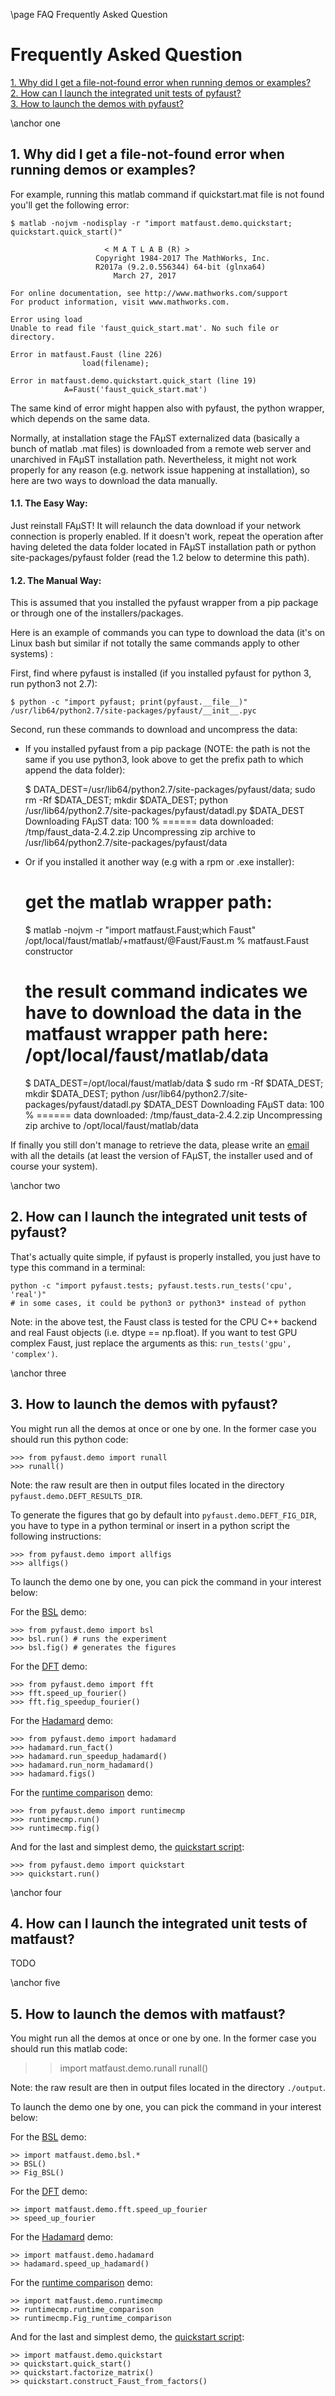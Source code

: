 \page FAQ Frequently Asked Question

# Frequently Asked Question

[1. Why did I get a file-not-found error when running demos or examples?](#one)  
[2. How can I launch the integrated unit tests of pyfaust?](#two)  
[3. How to launch the demos with pyfaust?](#three)  

\anchor one
## 1. Why did I get a file-not-found error when running demos or examples?


For example, running this matlab command if quickstart.mat file is not found you'll get the following error:

	$ matlab -nojvm -nodisplay -r "import matfaust.demo.quickstart; quickstart.quick_start()"

						 < M A T L A B (R) >
				       Copyright 1984-2017 The MathWorks, Inc.
				       R2017a (9.2.0.556344) 64-bit (glnxa64)
						   March 27, 2017

	For online documentation, see http://www.mathworks.com/support
	For product information, visit www.mathworks.com.

	Error using load
	Unable to read file 'faust_quick_start.mat'. No such file or directory.

	Error in matfaust.Faust (line 226)
					load(filename);

	Error in matfaust.demo.quickstart.quick_start (line 19)
				A=Faust('faust_quick_start.mat')

The same kind of error might happen also with pyfaust, the python wrapper, which depends on the same data.

Normally, at installation stage the FAµST externalized data (basically a bunch of matlab .mat files) is downloaded from a remote web server and unarchived in FAµST installation path.
Nevertheless, it might not work properly for any reason (e.g. network issue happening at installation), so here are two ways to download the data manually.

#### 1.1. The Easy Way:

Just reinstall FAµST! It will relaunch the data download if your network connection is properly enabled. If it doesn't work, repeat the operation after having deleted the data folder located in FAµST installation path or python site-packages/pyfaust folder (read the 1.2 below to determine this path).

#### 1.2. The Manual Way:

This is assumed that you installed the pyfaust wrapper from a pip package or through one of the installers/packages.

Here is an example of commands you can type to download the data (it's on Linux bash but similar if not totally the same commands apply to other systems) :


First, find where pyfaust is installed (if you installed pyfaust for python 3, run python3 not 2.7):

	$ python -c "import pyfaust; print(pyfaust.__file__)"
	/usr/lib64/python2.7/site-packages/pyfaust/__init__.pyc

Second, run these commands to download and uncompress the data:

- If you installed pyfaust from a pip package (NOTE: the path is not the same if you use python3, look above to get the prefix path to which append the data folder):

	$ DATA_DEST=/usr/lib64/python2.7/site-packages/pyfaust/data; sudo rm -Rf $DATA_DEST; mkdir $DATA_DEST; python /usr/lib64/python2.7/site-packages/pyfaust/datadl.py $DATA_DEST
	Downloading FAµST data: 100 %
	====== data downloaded: /tmp/faust_data-2.4.2.zip
	Uncompressing zip archive to /usr/lib64/python2.7/site-packages/pyfaust/data

- Or if you installed it another way (e.g with a rpm or .exe installer):

	# get the matlab wrapper path:
	$ matlab -nojvm -r "import matfaust.Faust;which Faust"
	/opt/local/faust/matlab/+matfaust/@Faust/Faust.m  % matfaust.Faust constructor
	# the result command indicates we have to download the data in the matfaust wrapper path here: /opt/local/faust/matlab/data
	$ DATA_DEST=/opt/local/faust/matlab/data
	$ sudo rm -Rf $DATA_DEST; mkdir $DATA_DEST; python /usr/lib64/python2.7/site-packages/pyfaust/datadl.py $DATA_DEST
        Downloading FAµST data: 100 %
        ====== data downloaded: /tmp/faust_data-2.4.2.zip
        Uncompressing zip archive to /opt/local/faust/matlab/data

If finally you still don't manage to retrieve the data, please write an [email](index.html) with all the details (at least the version of FAµST, the installer used and of course your system).

\anchor two
## 2. How can I launch the integrated unit tests of pyfaust?

That's actually quite simple, if pyfaust is properly installed, you just have to type this command in a terminal:

	python -c "import pyfaust.tests; pyfaust.tests.run_tests('cpu', 'real')"
	# in some cases, it could be python3 or python3* instead of python

Note: in the above test, the Faust class is tested for the CPU C++ backend and real Faust objects (i.e. dtype == np.float). If you want to test GPU complex Faust, just replace the arguments as this: ``run_tests('gpu', 'complex')``.

\anchor three
## 3. How to launch the demos with pyfaust?

You might run all the demos at once or one by one. In the former case you should run this python code:

	>>> from pyfaust.demo import runall
	>>> runall()

Note: the raw result are then in output files located in the directory ``pyfaust.demo.DEFT_RESULTS_DIR``.

To generate the figures that go by default into ``pyfaust.demo.DEFT_FIG_DIR``, you have to type in a python terminal or insert in a python script the following instructions:

	>>> from pyfaust.demo import allfigs
	>>> allfigs()

To launch the demo one by one, you can pick the command in your interest below:

For the [BSL](https://faustgrp.gitlabpages.inria.fr/faust/last-doc/html/classpyfaust_1_1demo_1_1bsl.html) demo:

	>>> from pyfaust.demo import bsl
	>>> bsl.run() # runs the experiment
	>>> bsl.fig() # generates the figures

For the [DFT](https://faustgrp.gitlabpages.inria.fr/faust/last-doc/html/classpyfaust_1_1demo_1_1fft.html) demo:

	>>> from pyfaust.demo import fft
	>>> fft.speed_up_fourier()
	>>> fft.fig_speedup_fourier()

For the [Hadamard](https://faustgrp.gitlabpages.inria.fr/faust/last-doc/html/classpyfaust_1_1demo_1_1hadamard.html) demo:

	>>> from pyfaust.demo import hadamard
	>>> hadamard.run_fact()
	>>> hadamard.run_speedup_hadamard()
	>>> hadamard.run_norm_hadamard()
	>>> hadamard.figs()

For the [runtime comparison](https://faustgrp.gitlabpages.inria.fr/faust/last-doc/html/classpyfaust_1_1demo_1_1runtimecmp.html) demo:

	>>> from pyfaust.demo import runtimecmp
	>>> runtimecmp.run()
	>>> runtimecmp.fig()

And for the last and simplest demo, the [quickstart script](https://faustgrp.gitlabpages.inria.fr/faust/last-doc/html/classpyfaust_1_1demo_1_1quickstart.html):

	>>> from pyfaust.demo import quickstart
	>>> quickstart.run()

\anchor four
## 4. How can I launch the integrated unit tests of matfaust?

TODO

\anchor five
## 5. How to launch the demos with matfaust?

You might run all the demos at once or one by one. In the former case you should run this matlab code:

>> import matfaust.demo.runall
>> runall()

Note: the raw result are then in output files located in the directory ``./output``.

To launch the demo one by one, you can pick the command in your interest below:


For the [BSL](https://faustgrp.gitlabpages.inria.fr/faust/last-doc/html/namespacematfaust_1_1demo.html) demo:

	>> import matfaust.demo.bsl.*
	>> BSL()
	>> Fig_BSL()

For the [DFT](https://faustgrp.gitlabpages.inria.fr/faust/last-doc/html/classmatfaust_1_1demo_1_1fft.html) demo:

	>> import matfaust.demo.fft.speed_up_fourier
	>> speed_up_fourier

For the [Hadamard](https://faustgrp.gitlabpages.inria.fr/faust/last-doc/html/classmatfaust_1_1demo_1_1hadamard.html) demo:

	>> import matfaust.demo.hadamard
	>> hadamard.speed_up_hadamard()

For the [runtime comparison](https://faustgrp.gitlabpages.inria.fr/faust/last-doc/html/classmatfaust_1_1demo_1_1runtimecmp.html) demo:

	>> import matfaust.demo.runtimecmp
	>> runtimecmp.runtime_comparison
	>> runtimecmp.Fig_runtime_comparison

And for the last and simplest demo, the [quickstart script](https://faustgrp.gitlabpages.inria.fr/faust/last-doc/html/classmatfaust_1_1demo_1_1quickstart.html):

	>> import matfaust.demo.quickstart
	>> quickstart.quick_start()
	>> quickstart.factorize_matrix()
	>> quickstart.construct_Faust_from_factors()

